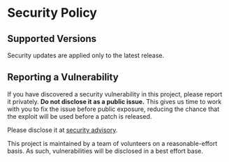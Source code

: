# Security Policy

## Supported Versions

Security updates are applied only to the latest release.

## Reporting a Vulnerability

If you have discovered a security vulnerability in this project, please report it privately. **Do not disclose it as a public issue.** This gives us time to work with you to fix the issue before public exposure, reducing the chance that the exploit will be used before a patch is released.

Please disclose it at [security advisory](https://github.com/flyqie/godbus/security/advisories/new).

This project is maintained by a team of volunteers on a reasonable-effort basis. As such, vulnerabilities will be disclosed in a best effort base.
